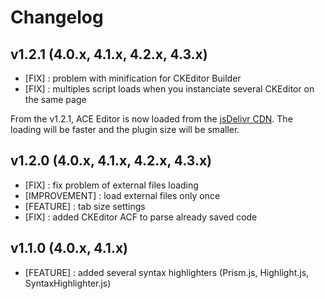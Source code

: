 # Changelog

## v1.2.1 (4.0.x, 4.1.x, 4.2.x, 4.3.x)

  * [FIX] : problem with minification for CKEditor Builder
  * [FIX] : multiples script loads when you instanciate several CKEditor on the same page

From the v1.2.1, ACE Editor is now loaded from the [jsDelivr CDN](http://www.jsdelivr.com/). The loading will be faster and the plugin size will be smaller.

## v1.2.0 (4.0.x, 4.1.x, 4.2.x, 4.3.x)

  * [FIX] : fix problem of external files loading
  * [IMPROVEMENT] : load external files only once
  * [FEATURE] : tab size settings
  * [FIX] : added CKEditor ACF to parse already saved code

## v1.1.0 (4.0.x, 4.1.x)

  * [FEATURE] : added several syntax highlighters (Prism.js, Highlight.js, SyntaxHighlighter.js)
